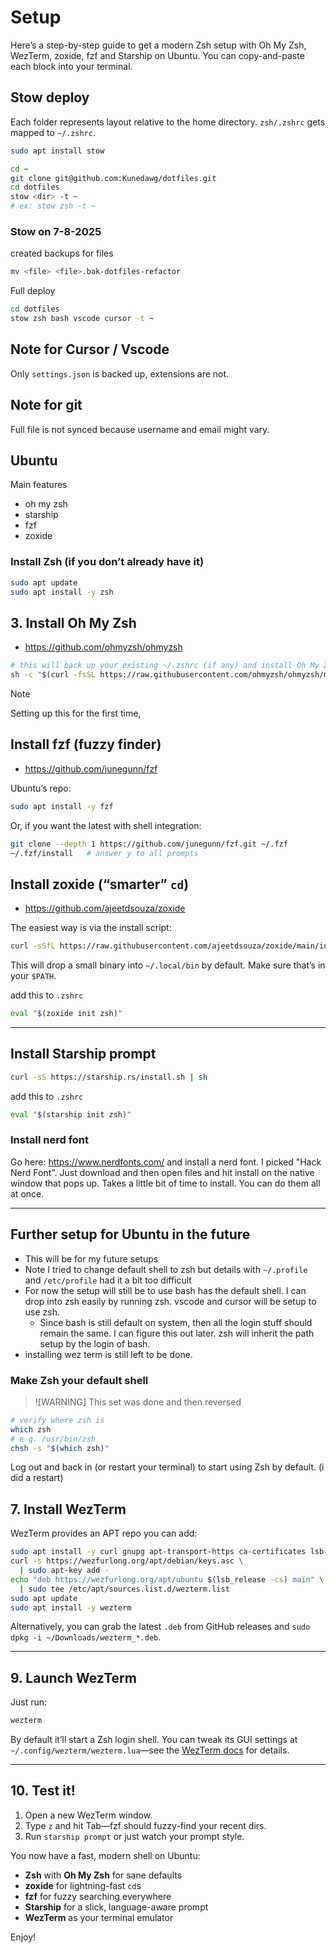 # Setup

Here’s a step-by-step guide to get a modern Zsh setup with Oh My Zsh, WezTerm, zoxide, fzf and Starship on Ubuntu. You can copy-and-paste each block into your terminal.

## Stow deploy

Each folder represents layout relative to the home directory. `zsh/.zshrc` gets mapped to `~/.zshrc`.

```bash
sudo apt install stow
```

```bash
cd ~
git clone git@github.com:Kunedawg/dotfiles.git
cd dotfiles
stow <dir> -t ~
# ex: stow zsh -t ~
```

### Stow on 7-8-2025

created backups for files

```bash
mv <file> <file>.bak-dotfiles-refactor
```

Full deploy

```bash
cd dotfiles
stow zsh bash vscode cursor -t ~
```

## Note for Cursor / Vscode

Only `settings.json` is backed up, extensions are not.

## Note for git

Full file is not synced because username and email might vary.

## Ubuntu

Main features

- oh my zsh
- starship
- fzf
- zoxide

### Install Zsh (if you don’t already have it)

```bash
sudo apt update
sudo apt install -y zsh
```

## 3. Install Oh My Zsh

- <https://github.com/ohmyzsh/ohmyzsh>

```bash
# this will back up your existing ~/.zshrc (if any) and install Oh My Zsh
sh -c "$(curl -fsSL https://raw.githubusercontent.com/ohmyzsh/ohmyzsh/master/tools/install.sh)"
```

> [!NOTE]
> Setting up this for the first time,

## Install fzf (fuzzy finder)

- <https://github.com/junegunn/fzf>

Ubuntu’s repo:

```bash
sudo apt install -y fzf
```

Or, if you want the latest with shell integration:

```bash
git clone --depth 1 https://github.com/junegunn/fzf.git ~/.fzf
~/.fzf/install   # answer y to all prompts
```

## Install zoxide (“smarter” `cd`)

- <https://github.com/ajeetdsouza/zoxide>

The easiest way is via the install script:

```bash
curl -sSfL https://raw.githubusercontent.com/ajeetdsouza/zoxide/main/install.sh | sh
```

This will drop a small binary into `~/.local/bin` by default. Make sure that’s in your `$PATH`.

add this to `.zshrc`

```bash
eval "$(zoxide init zsh)"
```

---

## Install Starship prompt

```bash
curl -sS https://starship.rs/install.sh | sh
```

add this to `.zshrc`

```bash
eval "$(starship init zsh)"
```

### Install nerd font

Go here: <https://www.nerdfonts.com/> and install a nerd font. I picked "Hack Nerd Font". Just download and then open files and hit install on the native window that pops up. Takes a little bit of time to install. You can do them all at once.

---

## Further setup for Ubuntu in the future

- This will be for my future setups
- Note I tried to change default shell to zsh but details with `~/.profile` and `/etc/profile` had it a bit too difficult
- For now the setup will still be to use bash has the default shell. I can drop into zsh easily by running zsh. vscode and cursor will be setup to use zsh.
  - Since bash is still default on system, then all the login stuff should remain the same. I can figure this out later. zsh will inherit the path setup by the login of bash.
- installing wez term is still left to be done.

### Make Zsh your default shell

> ![WARNING]
> This set was done and then reversed

```bash
# verify where zsh is
which zsh
# e.g. /usr/bin/zsh
chsh -s "$(which zsh)"
```

Log out and back in (or restart your terminal) to start using Zsh by default. (i did a restart)

## 7. Install WezTerm

WezTerm provides an APT repo you can add:

```bash
sudo apt install -y curl gnupg apt-transport-https ca-certificates lsb-release
curl -s https://wezfurlong.org/apt/debian/keys.asc \
  | sudo apt-key add -
echo "deb https://wezfurlong.org/apt/ubuntu $(lsb_release -cs) main" \
  | sudo tee /etc/apt/sources.list.d/wezterm.list
sudo apt update
sudo apt install -y wezterm
```

Alternatively, you can grab the latest `.deb` from GitHub releases and `sudo dpkg -i ~/Downloads/wezterm_*.deb`.

---

## 9. Launch WezTerm

Just run:

```bash
wezterm
```

By default it’ll start a Zsh login shell. You can tweak its GUI settings at `~/.config/wezterm/wezterm.lua`—see the [WezTerm docs](https://wezfurlong.org/wezterm/config/files.html) for details.

---

## 10. Test it!

1. Open a new WezTerm window.
2. Type `z` and hit Tab—fzf should fuzzy-find your recent dirs.
3. Run `starship prompt` or just watch your prompt style.

You now have a fast, modern shell on Ubuntu:

- **Zsh** with **Oh My Zsh** for sane defaults
- **zoxide** for lightning-fast `cd`s
- **fzf** for fuzzy searching everywhere
- **Starship** for a slick, language-aware prompt
- **WezTerm** as your terminal emulator

Enjoy!
